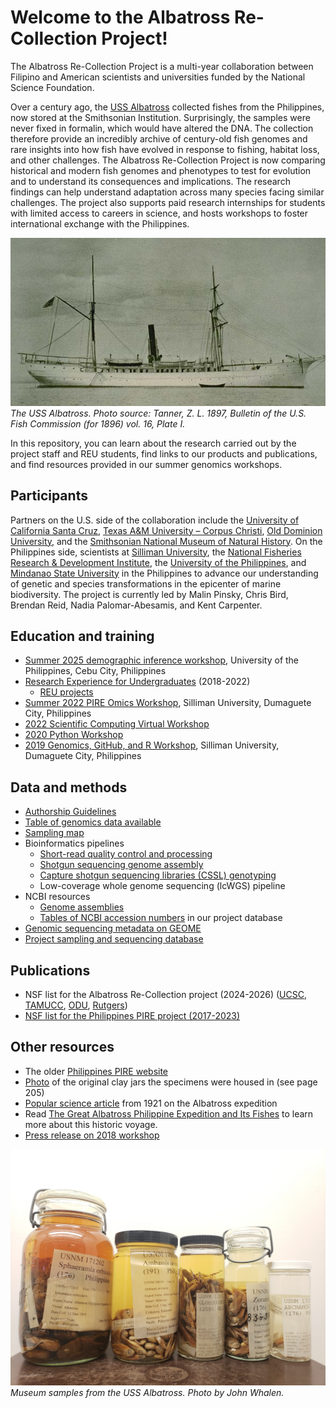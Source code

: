 #  Welcome to the Albatross Re-Collection Project! 

The Albatross Re-Collection Project is a multi-year collaboration between Filipino and American scientists and universities funded by the National Science Foundation. 

Over a century ago, the [USS Albatross](https://ocean.si.edu/human-connections/exploration/deep-sea-research-100-years-ago-us-fisheries-steamer-albatross) collected fishes from the Philippines, now stored at the Smithsonian Institution. Surprisingly, the samples were never fixed in formalin, which would have altered the DNA. The collection therefore provide an incredibly archive of century-old fish genomes and rare insights into how fish have evolved in response to fishing, habitat loss, and other challenges. The Albatross Re-Collection Project is now comparing historical and modern fish genomes and phenotypes to test for evolution and to understand its consequences and implications. The research findings can help understand adaptation across many species facing similar challenges. The project also supports paid research internships for students with limited access to careers in science, and hosts workshops to foster international exchange with the Philippines. 

![The USS Albatross. Photo source: Tanner, Z. L. 1897, Bulletin of the U.S. Fish Commission (for 1896) vol. 16, Plate I.](albatross_side_lrg-Tanner-1897.jpg)  
*The USS Albatross. Photo source: Tanner, Z. L. 1897, Bulletin of the U.S. Fish Commission (for 1896) vol. 16, Plate I.*

In this repository, you can learn about the research carried out by the project staff and REU students, find links to our products and publications, and find resources provided in our summer genomics workshops.

## Participants
Partners on the U.S. side of the collaboration include the [University of California Santa Cruz](https://globalchange.sites.ucsc.edu/), [Texas A&M University – Corpus Christi](https://www.tamucc.edu/science/research/genomics/), [Old Dominion University](https://www.odu.edu/directory/kent-carpenter), and the [Smithsonian National Museum of Natural History](https://naturalhistory.si.edu/research/vertebrate-zoology/fishes). On the Philippines side, scientists at [Silliman University](http://su.edu.ph/), the [National Fisheries Research & Development Institute](http://www.nfrdi.da.gov.ph/), the [University of the Philippines](https://msi.upd.edu.ph/faculty/rene-abesamis/), and [Mindanao State University](http://www.msumain.edu.ph/) in the Philippines to advance our understanding of genetic and species transformations in the epicenter of marine biodiversity. The project is currently led by Malin Pinsky, Chris Bird, Brendan Reid, Nadia Palomar-Abesamis, and Kent Carpenter.

## Education and training
* [Summer 2025 demographic inference workshop](https://github.com/GCRG-edu/Demographic_Inference_Training), University of the Philippines, Cebu City, Philippines
* [Research Experience for Undergraduates](https://sites.wp.odu.edu/PIRE/educational-initiatives/reu/) (2018-2022)
  * [REU projects](https://github.com/philippinespire/REUs)
* [Summer 2022 PIRE Omics Workshop](https://github.com/philippinespire/2022_PIRE_omics_workshop), Silliman University, Dumaguete City, Philippines
* [2022 Scientific Computing Virtual Workshop](https://github.com/philippinespire/PIRE_Virtual_Workshop)
* [2020 Python Workshop](https://github.com/philippinespire/CarpenterLabPythonWorkshop)
* [2019 Genomics, GitHub, and R Workshop](https://github.com/philippinespire/GenomicsWorkshop), Silliman University, Dumaguete City, Philippines

## Data and methods
* [Authorship Guidelines](https://docs.google.com/document/d/1MTHa2DemKsfxZmBt7KlGVEn7_PEX_ANer-Jd0T7J8iA/edit?usp=sharing)
* [Table of genomics data available](data.md)
* [Sampling map](https://www.google.com/maps/d/viewer?ll=13.778840586088801%2C121.06196765909733&z=10&mid=1leLurkYXC3FezrY59AhoU0QTjvi4fsIl)
* Bioinformatics pipelines
  * [Short-read quality control and processing](https://github.com/philippinespire/pire_fq_gz_processing)
  * [Shotgun sequencing genome assembly](https://github.com/philippinespire/pire_ssl_data_processing)
  * [Capture shotgun sequencing libraries (CSSL) genotyping](https://github.com/philippinespire/pire_cssl_data_processing)
  * Low-coverage whole genome sequencing (lcWGS) pipeline
* NCBI resources
  * [Genome assemblies](https://www.ncbi.nlm.nih.gov/bioproject/1134677)
  * [Tables of NCBI accession numbers](https://github.com/philippinespire/database_albatross_recollections/tree/main/db_files/sequence_info_sheets) in our project database
* [Genomic sequencing metadata on GEOME](https://geome-db.org/workbench/project-overview)
* [Project sampling and sequencing database](https://github.com/philippinespire/database_albatross_recollections)

## Publications
* NSF list for the Albatross Re-Collection project (2024-2026) ([UCSC](https://www.nsf.gov/awardsearch/showAward?AWD_ID=2343787), [TAMUCC](https://www.nsf.gov/awardsearch/showAward?AWD_ID=2343790), [ODU](https://www.nsf.gov/awardsearch/showAward?AWD_ID=2343788), [Rutgers](https://www.nsf.gov/awardsearch/showAward?AWD_ID=2343789))
* [NSF list for the Philippines PIRE project (2017-2023)](https://www.nsf.gov/awardsearch/showAward?AWD_ID=1743711&HistoricalAwards=false)

## Other resources
* The older [Philippines PIRE website](https://sites.wp.odu.edu/PIRE/)
* [Photo](https://www.biodiversitylibrary.org/item/138580#page/211/mode/1up) of the original clay jars the specimens were housed in (see page 205)
* [Popular science article](https://en.wikisource.org/wiki/Popular_Science_Monthly/Volume_78/March_1911/The_Work_of_the_Albatross_in_the_Philippines) from 1921 on the Albatross expedition
* Read [The Great Albatross Philippine Expedition and Its Fishes](https://sites.wp.odu.edu/PIRE/wp-content/uploads/sites/757/2019/02/Smith-and-Williams-1999-albatross-philippine-expedition.pdf) to learn more about this historic voyage.
* [Press release on 2018 workshop](https://su.edu.ph/us-science-foundation-funded-bioinformatics-workshop-in-su-trains-filipino-american-researchers/)

![Museum samples from the USS Albatross. Photo by John Whalen.](20210502_155846.jpg)  
*Museum samples from the USS Albatross. Photo by John Whalen.*
